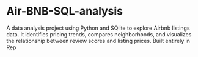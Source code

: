 # Air-BNB-SQL-analysis
A data analysis project using Python and SQlite to explore Airbnb listings data. It identifies pricing trends, compares neighborhoods, and visualizes the relationship between review scores and listing prices. Built entirely in Rep

